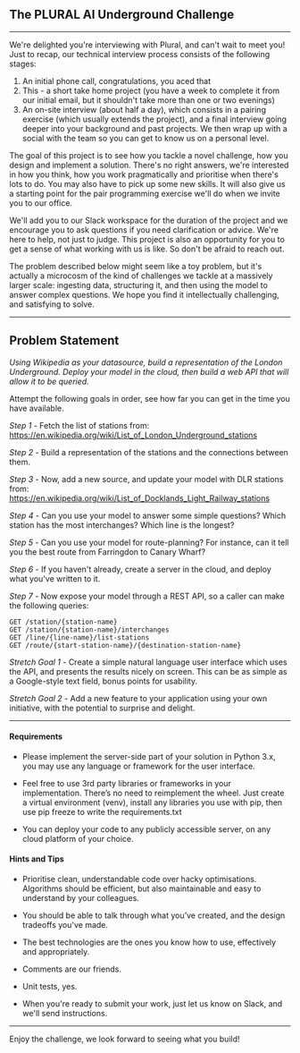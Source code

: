 ## The PLURAL AI Underground Challenge
---

We're delighted you're interviewing with Plural, and can't wait to meet you! Just to recap, our technical interview process consists of the following stages:

1. An initial phone call, congratulations, you aced that
2. This - a short take home project (you have a week to complete it from our initial email, but it shouldn't take more than one or two evenings)
3. An on-site interview (about half a day), which consists in a pairing exercise (which usually extends the project), and a final interview going deeper into your background and past projects. We then wrap up with a social with the team so you can get to know us on a personal level.

The goal of this project is to see how you tackle a novel challenge, how you design and implement a solution. There's no right answers, we're interested in how you think, how you work pragmatically and prioritise when there's lots to do. You may also have to pick up some new skills. It will also give us a starting point for the pair programming exercise we'll do when we invite you to our office.

We'll add you to our Slack workspace for the duration of the project and we encourage you to ask questions if you need clarification or advice. We're here to help, not just to judge. This project is also an opportunity for you to get a sense of what working with us is like. So don't be afraid to reach out.

The problem described below might seem like a toy problem, but it's actually a microcosm of the kind of challenges we tackle at a massively larger scale: ingesting data, structuring it, and then using the model to answer complex questions. We hope you find it intellectually challenging, and satisfying to solve.

---

## Problem Statement

*Using Wikipedia as your datasource, build a representation of the London Underground. Deploy your model in the cloud, then build a web API that will allow it to be queried.*

Attempt the following goals in order, see how far you can get in the time you have available.

*Step 1* - Fetch the list of stations from:
https://en.wikipedia.org/wiki/List_of_London_Underground_stations

*Step 2* - Build a representation of the stations and the connections between them.

*Step 3* - Now, add a new source, and update your model with DLR stations from:
https://en.wikipedia.org/wiki/List_of_Docklands_Light_Railway_stations

*Step 4* - Can you use your model to answer some simple questions? Which station has the most interchanges? Which line is the longest?

*Step 5* - Can you use your model for route-planning? For instance, can it tell you the best route from Farringdon to Canary Wharf?

*Step 6* - If you haven't already, create a server in the cloud, and deploy what you've written to it.

*Step 7* - Now expose your model through a REST API, so a caller can make the following queries:

    GET /station/{station-name}
    GET /station/{station-name}/interchanges
    GET /line/{line-name}/list-stations
    GET /route/{start-station-name}/{destination-station-name}

*Stretch Goal 1* - Create a simple natural language user interface which uses the API, and presents the results nicely on screen. This can be as simple as a Google-style text field, bonus points for usability.

*Stretch Goal 2* - Add a new feature to your application using your own initiative, with the potential to surprise and delight.

---

#### Requirements

* Please implement the server-side part of your solution in Python 3.x, you may use any language or framework for the user interface.

* Feel free to use 3rd party libraries or frameworks in your implementation. There’s no need to reimplement the wheel. Just create a virtual environment (venv), install any libraries you use with pip, then use pip freeze to write the requirements.txt

* You can deploy your code to any publicly accessible server, on any cloud platform of your choice.


#### Hints and Tips

* Prioritise clean, understandable code over hacky optimisations. Algorithms should be efficient, but also maintainable and easy to understand by your colleagues.

* You should be able to talk through what you’ve created, and the design tradeoffs you've made.

* The best technologies are the ones you know how to use, effectively and appropriately.

* Comments are our friends.

* Unit tests, yes.

* When you're ready to submit your work, just let us know on Slack, and we'll send instructions.

--- 

Enjoy the challenge, we look forward to seeing what you build!
